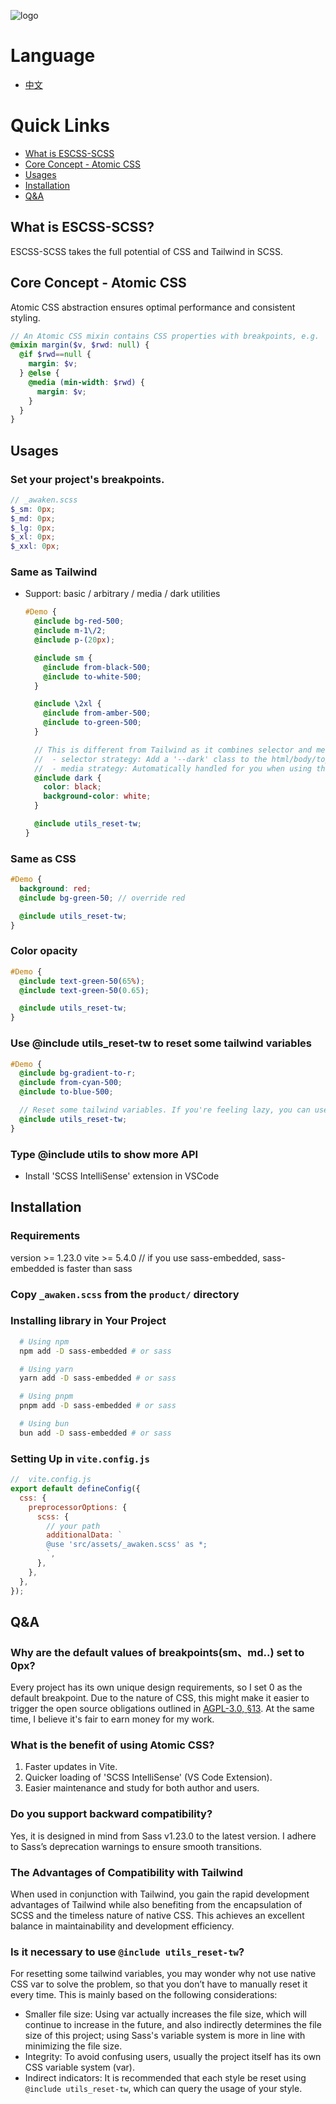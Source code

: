 ![logo](https://github.com/ESCSS-labs/ESCSS/blob/main/assets/logo.png)

# Language

- [中文](./README-zh.md)

# Quick Links

- [What is ESCSS-SCSS](#what-is-escss-scss)
- [Core Concept - Atomic CSS](#core-concept---atomic-css)
- [Usages](#usages)
- [Installation](#installation)
- [Q&A](#qa)

## What is ESCSS-SCSS?

ESCSS-SCSS takes the full potential of CSS and Tailwind in SCSS.

## Core Concept - Atomic CSS

Atomic CSS abstraction ensures optimal performance and consistent styling.

```scss
// An Atomic CSS mixin contains CSS properties with breakpoints, e.g.
@mixin margin($v, $rwd: null) {
  @if $rwd==null {
    margin: $v;
  } @else {
    @media (min-width: $rwd) {
      margin: $v;
    }
  }
}
```

## Usages

### Set your project's breakpoints.

```scss
// _awaken.scss
$_sm: 0px;
$_md: 0px;
$_lg: 0px;
$_xl: 0px;
$_xxl: 0px;
```

### Same as Tailwind

- Support: basic / arbitrary / media / dark utilities

  ```scss
  #Demo {
    @include bg-red-500;
    @include m-1\/2;
    @include p-(20px);

    @include sm {
      @include from-black-500;
      @include to-white-500;
    }

    @include \2xl {
      @include from-amber-500;
      @include to-green-500;
    }

    // This is different from Tailwind as it combines selector and media strategies:
    //  - selector strategy: Add a '--dark' class to the html/body/top level, and toggle the class using JavaScript.
    //  - media strategy: Automatically handled for you when using the @include dark. Only be triggered if the user has set their browser to dark mode.
    @include dark {
      color: black;
      background-color: white;
    }

    @include utils_reset-tw;
  }
  ```

### Same as CSS

```scss
#Demo {
  background: red;
  @include bg-green-50; // override red

  @include utils_reset-tw;
}
```

### Color opacity

```scss
#Demo {
  @include text-green-50(65%);
  @include text-green-50(0.65);

  @include utils_reset-tw;
}
```

### Use @include utils_reset-tw to reset some tailwind variables

```scss
#Demo {
  @include bg-gradient-to-r;
  @include from-cyan-500;
  @include to-blue-500;

  // Reset some tailwind variables. If you're feeling lazy, you can use it in every ID/Class (recommended).
  @include utils_reset-tw;
}
```

### Type @include utils to show more API

- Install 'SCSS IntelliSense' extension in VSCode

## Installation

### Requirements

version >= 1.23.0
vite >= 5.4.0 // if you use sass-embedded, sass-embedded is faster than sass

### Copy `_awaken.scss` from the `product/` directory

### Installing library in Your Project

```bash
  # Using npm
  npm add -D sass-embedded # or sass

  # Using yarn
  yarn add -D sass-embedded # or sass

  # Using pnpm
  pnpm add -D sass-embedded # or sass

  # Using bun
  bun add -D sass-embedded # or sass
```

### Setting Up in `vite.config.js`

```js
//  vite.config.js
export default defineConfig({
  css: {
    preprocessorOptions: {
      scss: {
        // your path
        additionalData: `
        @use 'src/assets/_awaken.scss' as *;
        `,
      },
    },
  },
});
```

## Q&A

### Why are the default values of breakpoints(sm、md..) set to 0px?

Every project has its own unique design requirements, so I set 0 as the default breakpoint. Due to the nature of CSS, this might make it easier to trigger the open source obligations outlined in [AGPL-3.0, §13](https://www.gnu.org/licenses/agpl-3.0.en.html). At the same time, I believe it's fair to earn money for my work.

### What is the benefit of using Atomic CSS?

1. Faster updates in Vite.
2. Quicker loading of 'SCSS IntelliSense' (VS Code Extension).
3. Easier maintenance and study for both author and users.

### Do you support backward compatibility?

Yes, it is designed in mind from Sass v1.23.0 to the latest version. I adhere to Sass’s deprecation warnings to ensure smooth transitions.

### The Advantages of Compatibility with Tailwind

When used in conjunction with Tailwind, you gain the rapid development advantages of Tailwind while also benefiting from the encapsulation of SCSS and the timeless nature of native CSS. This achieves an excellent balance in maintainability and development efficiency.

### Is it necessary to use `@include utils_reset-tw`?
For resetting some tailwind variables, you may wonder why not use native CSS var to solve the problem, so that you don’t have to manually reset it every time. This is mainly based on the following considerations:
- Smaller file size: Using var actually increases the file size, which will continue to increase in the future, and also indirectly determines the file size of this project; using Sass's variable system is more in line with minimizing the file size.
- Integrity: To avoid confusing users, usually the project itself has its own CSS variable system (var).
- Indirect indicators: It is recommended that each style be reset using `@include utils_reset-tw`, which can query the usage of your style.